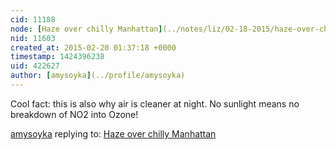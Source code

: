 ```yaml
---
cid: 11188
node: [Haze over chilly Manhattan](../notes/liz/02-18-2015/haze-over-chilly-manhattan)
nid: 11603
created_at: 2015-02-20 01:37:18 +0000
timestamp: 1424396238
uid: 422627
author: [amysoyka](../profile/amysoyka)
---
```


Cool fact: this is also why air is cleaner at night. No sunlight means no breakdown of NO2 into Ozone!

[amysoyka](../profile/amysoyka) replying to: [Haze over chilly Manhattan](../notes/liz/02-18-2015/haze-over-chilly-manhattan)

